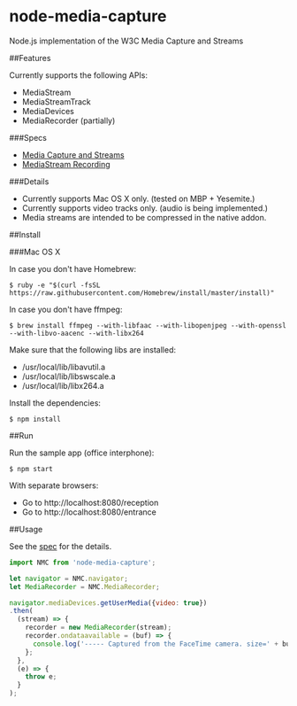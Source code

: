 # node-media-capture
Node.js implementation of the W3C Media Capture and Streams

##Features

Currently supports the following APIs:
* MediaStream
* MediaStreamTrack
* MediaDevices
* MediaRecorder (partially)

###Specs

* [Media Capture and Streams](http://w3c.github.io/mediacapture-main/)
* [MediaStream Recording](http://w3c.github.io/mediacapture-record/MediaRecorder.html)

###Details

* Currently supports Mac OS X only. (tested on MBP + Yesemite.)
* Currently supports video tracks only. (audio is being implemented.)
* Media streams are intended to be compressed in the native addon.

##Install

###Mac OS X

In case you don't have Homebrew:

```
$ ruby -e "$(curl -fsSL https://raw.githubusercontent.com/Homebrew/install/master/install)"
```

In case you don't have ffmpeg:

```
$ brew install ffmpeg --with-libfaac --with-libopenjpeg --with-openssl --with-libvo-aacenc --with-libx264
```

Make sure that the following libs are installed:

* /usr/local/lib/libavutil.a
* /usr/local/lib/libswscale.a
* /usr/local/lib/libx264.a

Install the dependencies:

```
$ npm install
```

##Run

Run the sample app (office interphone):

```
$ npm start
```

With separate browsers:
* Go to http://localhost:8080/reception
* Go to http://localhost:8080/entrance

##Usage

See the [spec](http://w3c.github.io/mediacapture-main/) for the details.

```js
import NMC from 'node-media-capture';

let navigator = NMC.navigator;
let MediaRecorder = NMC.MediaRecorder;

navigator.mediaDevices.getUserMedia({video: true})
.then(
  (stream) => {
    recorder = new MediaRecorder(stream);
    recorder.ondataavailable = (buf) => {
      console.log('----- Captured from the FaceTime camera. size=' + buf.length);
    };
  },
  (e) => {
    throw e;
  }
);
```
